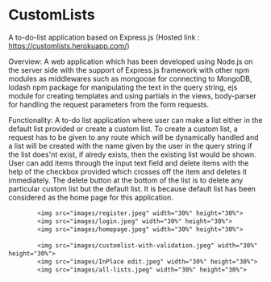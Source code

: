 # CustomLists
A to-do-list application based on Express.js  (Hosted link : https://customlists.herokuapp.com/)

Overview: A web application which has been developed using Node.js on the server side with the support of Express.js framework with other npm modules as middlewares such as mongoose for connecting to MongoDB, lodash npm package for manipulating the text in the query string, ejs module for creating templates and using partials in the views, body-parser for handling the request parameters from the form requests.

Functionality: A to-do list application where user can make a list either in the default list provided or create a custom list. To create a custom list, a request has to be given to any route which will be dynamically handled and a list will be created with the name given by the user in the query string if the list does'nt exist, if alredy exists, then the existing list would be shown. User can add items through the input text field and delete items with the help of the checkbox provided which crosses off the item and deletes it immediately. The delete button at the bottom of the list is to delete any particular custom list but the default list. It is because default list has been considered as the home page for this application.

            <img src="images/register.jpeg" width="30%" height="30%">
            <img src="images/login.jpeg" width="30%" height="30%">
            <img src="images/homepage.jpeg" width="30%" height="30%">
   
            <img src="images/customlist-with-validation.jpeg" width="30%" height="30%">
            <img src="images/InPlace edit.jpeg" width="30%" height="30%">
            <img src="images/all-lists.jpeg" width="30%" height="30%">
